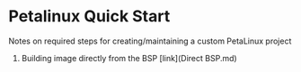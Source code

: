 # Petalinux Quick Start
Notes on required steps for creating/maintaining a custom PetaLinux project

1.  Building image directly from the BSP [link](Direct BSP.md)






